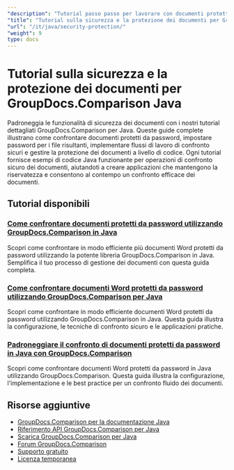 ```yaml
---
"description": "Tutorial passo passo per lavorare con documenti protetti e implementare la sicurezza nei risultati del confronto con GroupDocs.Comparison per Java."
"title": "Tutorial sulla sicurezza e la protezione dei documenti per GroupDocs.Comparison Java"
"url": "/it/java/security-protection/"
"weight": 9
type: docs
---
```

# Tutorial sulla sicurezza e la protezione dei documenti per GroupDocs.Comparison Java

Padroneggia le funzionalità di sicurezza dei documenti con i nostri tutorial dettagliati GroupDocs.Comparison per Java. Queste guide complete illustrano come confrontare documenti protetti da password, impostare password per i file risultanti, implementare flussi di lavoro di confronto sicuri e gestire la protezione dei documenti a livello di codice. Ogni tutorial fornisce esempi di codice Java funzionante per operazioni di confronto sicuro dei documenti, aiutandoti a creare applicazioni che mantengono la riservatezza e consentono al contempo un confronto efficace dei documenti.

## Tutorial disponibili

### [Come confrontare documenti protetti da password utilizzando GroupDocs.Comparison in Java](./compare-protected-docs-groupdocs-comparison-java/)
Scopri come confrontare in modo efficiente più documenti Word protetti da password utilizzando la potente libreria GroupDocs.Comparison in Java. Semplifica il tuo processo di gestione dei documenti con questa guida completa.

### [Come confrontare documenti Word protetti da password utilizzando GroupDocs.Comparison per Java](./compare-password-protected-word-docs-groupdocs-java/)
Scopri come confrontare in modo efficiente documenti Word protetti da password utilizzando GroupDocs.Comparison in Java. Questa guida illustra la configurazione, le tecniche di confronto sicuro e le applicazioni pratiche.

### [Padroneggiare il confronto di documenti protetti da password in Java con GroupDocs.Comparison](./java-groupdocs-compare-password-protected-docs/)
Scopri come confrontare documenti Word protetti da password in Java utilizzando GroupDocs.Comparison. Questa guida illustra la configurazione, l'implementazione e le best practice per un confronto fluido dei documenti.

## Risorse aggiuntive

- [GroupDocs.Comparison per la documentazione Java](https://docs.groupdocs.com/comparison/java/)
- [Riferimento API GroupDocs.Comparison per Java](https://reference.groupdocs.com/comparison/java/)
- [Scarica GroupDocs.Comparison per Java](https://releases.groupdocs.com/comparison/java/)
- [Forum GroupDocs.Comparison](https://forum.groupdocs.com/c/comparison)
- [Supporto gratuito](https://forum.groupdocs.com/)
- [Licenza temporanea](https://purchase.groupdocs.com/temporary-license/)
